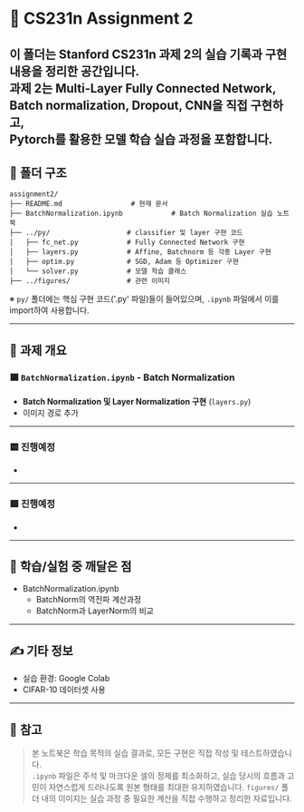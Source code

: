 # 📘 CS231n Assignment 2

이 폴더는 Stanford CS231n 과제 2의 실습 기록과 구현 내용을 정리한 공간입니다.  
과제 2는 Multi-Layer Fully Connected Network, Batch normalization, Dropout, CNN을 직접 구현하고,  
Pytorch를 활용한 모델 학습 실습 과정을 포함합니다.
---

## 📁 폴더 구조

<pre><code>assignment2/
├── README.md                 # 현재 문서
├── BatchNormalization.ipynb  			# Batch Normalization 실습 노트북
├── ../py/                   # classifier 및 layer 구현 코드
│   ├── fc_net.py            # Fully Connected Network 구현
│   ├── layers.py            # Affine, Batchnorm 등 각종 Layer 구현
│   ├── optim.py             # SGD, Adam 등 Optimizer 구현
│   └── solver.py            # 모델 학습 클래스
├── ../figures/              # 관련 이미지
</code></pre>

※ `py/` 폴더에는 핵심 구현 코드('.py' 파일)들이 들어있으며, `.ipynb` 파일에서 이를 import하여 사용합니다.

---

## 📄 과제 개요

### 🟦 `BatchNormalization.ipynb` - Batch Normalization

- **Batch Normalization 및 Layer Normalization 구현** (`layers.py`)
- 이미지 경로 추가

---

### 🟨 진행예정

- 

---

### 🟥 진행예정

- 

---

## 🧠 학습/실험 중 깨달은 점

- BatchNormalization.ipynb
  - BatchNorm의 역전파 계산과정
  - BatchNorm과 LayerNorm의 비교

---

## ✍️ 기타 정보

- 실습 환경: Google Colab  
- CIFAR-10 데이터셋 사용 

---

## 📝 참고

> 본 노트북은 학습 목적의 실습 결과로, 모든 구현은 직접 작성 및 테스트하였습니다.  
> `.ipynb` 파일은 주석 및 마크다운 셀의 정제를 최소화하고,  실습 당시의 흐름과 고민이 자연스럽게 드러나도록 원본 형태를 최대한 유지하였습니다.
> `figures/` 폴더 내의 이미지는 실습 과정 중 필요한 계산을 직접 수행하고 정리한 자료입니다.